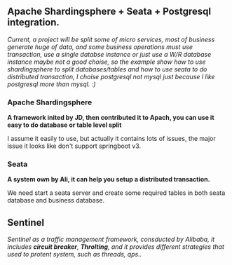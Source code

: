 ## Apache Shardingsphere + Seata + Postgresql integration.

*Current, a project will be split some of micro services, most of business generate huge of data, and some business operations must use transaction, use a single databse instance or just use a W/R database instance maybe not a good choise, so the example show how to use shardingsphere to split databases/tables and how to use seata to do distributed transaction, I choise postgresql not mysql just because I like postgresql more than mysql. :)*

### Apache Shardingsphere

**A framework inited by JD, then contributed it to Apach, you can use it easy to do database or table level split**

I assume it easily to use, but actually it contains lots of issues, the major issue it looks like don't support springboot v3.

### Seata

**A system own by Ali, it can help you setup a distributed transaction.**

We need start a seata server and create some required tables in both seata database and business database.

## Sentinel

*Sentinel as a traffic management framework, consducted by Alibaba, it includes **circuit breaker**, **Throlting**, and it provides different strategies that used to protent system, such as threads, qps..*
